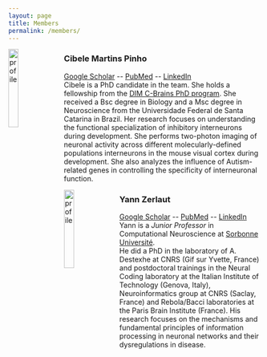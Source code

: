 ```yaml
---
layout: page
title: Members
permalink: /members/
---
```



<div><img src="../docs/cibele.png" alt="profile" width="20%" align="left" style="margin-right: 10px"></div>

### Cibele Martins Pinho 

[Google Scholar](https://scholar.google.com/citations?user=wyYQ0QkAAAAJ&hl=en&oi=ao) -- [PubMed](https://pubmed.ncbi.nlm.nih.gov/?term=Cibele+Martins+Pinho+%5Bauthor%5D) -- [LinkedIn](https://www.linkedin.com/in/cibelemp/)  
Cibele is a PhD candidate in the team. She holds a fellowship from the [DIM C-Brains PhD program](https://dim-cbrains.fr/fr/phd-program/dim-cbrains). She received a Bsc degree in Biology and a Msc degree in Neuroscience from the Universidade Federal de Santa Catarina in Brazil. Her research focuses on understanding the functional specialization of inhibitory interneurons during development. She performs two-photon imaging of neuronal activity across different molecularly-defined populations interneurons in the mouse visual cortex during development. She also analyzes the influence of Autism-related genes in controlling the specificity of interneuronal function.


<div><img src="../docs/yann.png" alt="profile" width="20%" align="left" style="margin-right: 10px"></div>

### Yann Zerlaut

[Google Scholar](https://scholar.google.com/citations?user=ISDtiagAAAAJ&hl=en) -- [PubMed](https://pubmed.ncbi.nlm.nih.gov/?term=Zerlaut%20Y%20%5Bauthor%5D) -- [LinkedIn](https://www.linkedin.com/in/yzerlaut/)  
Yann is a _Junior Professor_ in Computational Neuroscience at [Sorbonne Université](https://www.sorbonne-universite.fr/).  
He did a PhD in the laboratory of A. Destexhe at CNRS (Gif sur Yvette, France) and postdoctoral trainings in the Neural Coding laboratory at the Italian Institute of Technology (Genova, Italy), Neuroinformatics group at CNRS (Saclay, France) and Rebola/Bacci laboratories at the Paris Brain Institute (France). His research focuses on the mechanisms and fundamental principles of information processing in neuronal networks and their dysregulations in disease.  
